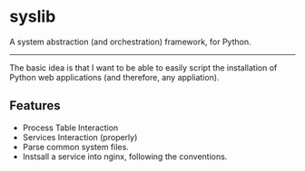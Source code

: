 # syslib

A system abstraction (and orchestration) framework, for Python.

-------------------

The basic idea is that I want to be able to easily script the installation of Python web applications (and therefore, any appliation).

## Features

- Process Table Interaction
- Services Interaction (properly)
- Parse common system files.
- Instsall a service into nginx, following the conventions.
